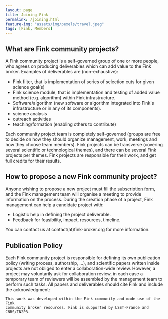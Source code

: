 ```yaml
---
layout: page
title: Joining Fink
permalink: /joining.html
feature-img: "assets/img/pexels/travel.jpeg"
tags: [Fink, Members]
---
```


## What are Fink community projects?

A Fink community project is a self-governed group of one or more people, who agrees on producing deliverables which can add value to the Fink broker. Examples of deliverables are (non-exhaustive):

- Fink filter, that is implementation of series of selection cuts for given science goal(s)
- Fink science module, that is implementation and testing of added value method (e.g. algorithm) within Fink infrastructure.
- Software/algorithm (new software or algorithm integrated into Fink's infrastructure or in any of its components).
- science analysis
- outreach activities
- teaching/formation (enabling others to contribute)

Each community project team is completely self-governed (groups are free to decide on how they should organize management, work, meetings and how they choose team members). Fink projects can be transverse (covering several scientific or technological themes), and there can be several Fink projects per themes. Fink projects are responsible for their work, and get full credits for their results.

## How to propose a new Fink community project?


Anyone wishing to propose a new project must fill the [subscription form](https://forms.gle/s62cgUCXFSnmivFP8), and the Fink management team will organise a meeting to provide information on the process. During the creation phase of a project, Fink management can help a candidate project with:

- Logistic help in defining the project deliverable.
- Feedback for feasibility, impact, resources, timeline.

You can contact us at contact(at)fink-broker.org for more information.


## Publication Policy

Each Fink community project is responsible for defining its own publication policy (writing process, authorship, ...), and scientific papers written inside projects are not obliged to enter a collaboration-wide review. However, a project may voluntarily ask for collaboration review, in each case a temporary team of reviewers will be assembled by the management team to perform such tasks. All papers and deliverables should cite Fink and include the acknowledgment:

```
This work was developed within the Fink community and made use of the Fink 
community broker resources. Fink is supported by LSST-France and CNRS/IN2P3.
```
